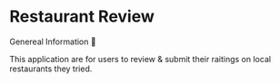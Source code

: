 # Restaurant Review

Genereal Information 📰

This application are for users to review & submit their raitings on local restaurants they tried.
